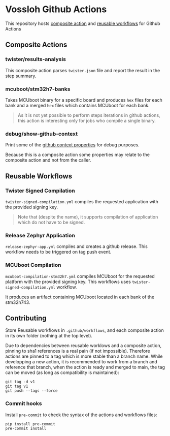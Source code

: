 # Vossloh Github Actions

This repository hosts [composite action](https://docs.github.com/en/actions/creating-actions/creating-a-composite-action) and [reusable workflows](https://docs.github.com/en/actions/using-workflows/reusing-workflows) for Github Actions

## Composite Actions
### twister/results-analysis
This composite action parses `twister.json` file and report the result in the step summary.


### mcuboot/stm32h7-banks
Takes MCUboot binary for a specific board and produces `hex` files for each bank and a merged `hex` files which contains MCUboot for each bank.

> As it is not yet possible to perform steps iterations in github actions, this action is interesting only for jobs who compile a single binary.


### debug/show-github-context
Print some of the [github context properties](https://docs.github.com/en/actions/learn-github-actions/contexts#github-context) for debug purposes.

Because this is a composite action some properties may relate to the composite action and not from the caller.

## Reusable Workflows
### Twister Signed Compilation
`twister-signed-compilation.yml` compiles the requested application with the provided signing key.
> Note that (despite the name), it supports compilation of application which do not have to be signed.

### Release Zephyr Application
`release-zephyr-app.yml` compiles and creates a github release. This workflow needs to be triggered on tag push event.

### MCUboot Compilation
`mcuboot-compilation-stm32h7.yml` compiles MCUboot for the requested platform with the provided signing key.
This workflows uses `twister-signed-compilation.yml` workflow.

It produces an artifact containing MCUboot located in each bank of the stm32h743.

## Contributing
Store Reusable workflows in `.github/workflows`, and each composite action in its own folder (nothing at the top level).

Due to dependencies between reusable worklows and a composite action, pinning to sha1 references is a real pain (if not impossible). Therefore actions are pinned to a tag which is more stable than a branch name.
While developping a new action, it is recommended to work from a branch and reference that branch, when the action is ready and merged to main, the tag can be moved (as long as compatibility is maintained):

```
git tag -d v1
git tag v1
git push --tags --force
```

### Commit hooks
Install `pre-commit` to check the syntax of the actions and workflows files:
```
pip install pre-commit
pre-commit install
```
